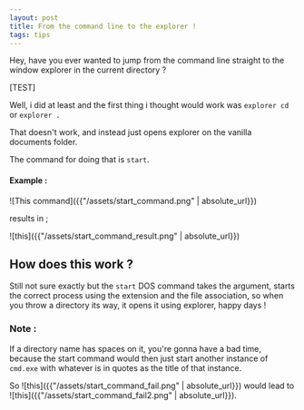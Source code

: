 ```yaml
---
layout: post
title: From the command line to the explorer !
tags: tips
---
```


Hey, have you ever wanted to jump from the command line straight to the window explorer in the
current directory ?

[TEST]

Well, i did at least and the first thing i thought would work was ``explorer cd`` or ``explorer .``

That doesn't work, and instead just opens explorer on the vanilla documents folder.

The command for doing that is ``start``.

#### Example :

![This command]({{"/assets/start_command.png" | absolute_url}})

results in ;

![this]({{"/assets/start_command_result.png" | absolute_url}})

## How does this work ?
Still not sure exactly but the ``start`` DOS command takes the argument, starts the correct
process using the extension and the file association, so when you throw a directory its way, it
opens it using explorer, happy days !

### Note :

If a directory name has spaces on it, you're gonna have a bad time, because the start command would
then just start another instance of ``cmd.exe`` with whatever is in quotes as the title of that
instance.

So ![this]({{"/assets/start_command_fail.png" | absolute_url}}) would lead to
![this]({{"/assets/start_command_fail2.png" | absolute_url}}).
